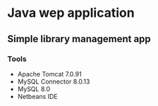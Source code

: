 <h1>Java wep application</h1>
<h2>Simple library management app</h2>
<h3>Tools</h3>
<ul>
  <li>Apache Tomcat 7.0.91</li>
  <li>MySQL Connector 8.0.13</li>
  <li>MySQL 8.0</li>
  <li>Netbeans IDE</li>
</u>
